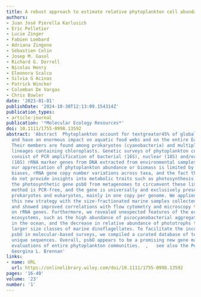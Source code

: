 ```yaml
---
title: A robust approach to estimate relative phytoplankton cell abundances from metagenomes
authors:
- Juan José Pierella Karlusich
- Eric Pelletier
- Lucie Zinger
- Fabien Lombard
- Adriana Zingone
- Sébastien Colin
- Josep M. Gasol
- Richard G. Dorrell
- Nicolas Henry
- Eleonora Scalco
- Silvia G Acinas
- Patrick Wincker
- Colomban De Vargas
- Chris Bowler
date: '2023-01-01'
publishDate: '2024-10-30T12:13:09.154314Z'
publication_types:
- article-journal
publication: '*Molecular Ecology Resources*'
doi: 10.1111/1755-0998.13592
abstract: 'Abstract  Phytoplankton account for textgreater45% of global primary production,
  and have an enormous impact on aquatic food webs and on the entire Earth System.
  Their members are found among prokaryotes (cyanobacteria) and multiple eukaryotic
  lineages containing chloroplasts. Genetic surveys of phytoplankton communities generally
  consist of PCR amplification of bacterial (16S), nuclear (18S) and/or chloroplastic
  (16S) rRNA marker genes from DNA extracted from environmental samples. However,
  our appreciation of phytoplankton abundance or biomass is limited by PCR‐amplification
  biases, rRNA gene copy number variations across taxa, and the fact that rRNA genes
  do not provide insights into metabolic traits such as photosynthesis. Here, we targeted
  the photosynthetic gene psbO from metagenomes to circumvent these limitations: the
  method is PCR‐free, and the gene is universally and exclusively present in photosynthetic
  prokaryotes and eukaryotes, mainly in one copy per genome. We applied and validated
  this new strategy with the size‐fractionated marine samples collected by Tara Oceans,
  and showed improved correlations with flow cytometry and microscopy than when based
  on rRNA genes. Furthermore, we revealed unexpected features of the ecology of these
  ecosystems, such as the high abundance of picocyanobacterial aggregates and symbionts
  in the ocean, and the decrease in relative abundance of phototrophs towards the
  larger size classes of marine dinoflagellates. To facilitate the incorporation of
  psbO in molecular‐based surveys, we compiled a curated database of textgreater18,000
  unique sequences. Overall, psbO appears to be a promising new gene marker for molecular‐based
  evaluations of entire phytoplankton communities.  ,   see also the Perspective by
  Georgina L. Brennan'
links:
- name: URL
  url: https://onlinelibrary.wiley.com/doi/10.1111/1755-0998.13592
pages: '16-40'
volume: '23'
number: '1'
---
```

